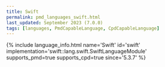 ```yaml
---
title: Swift
permalink: pmd_languages_swift.html
last_updated: September 2023 (7.0.0)
tags: [languages, PmdCapableLanguage, CpdCapableLanguage]
---
```


{% include language_info.html name='Swift' id='swift' implementation='swift::lang.swift.SwiftLanguageModule' supports_pmd=true supports_cpd=true since='5.3.7' %}
